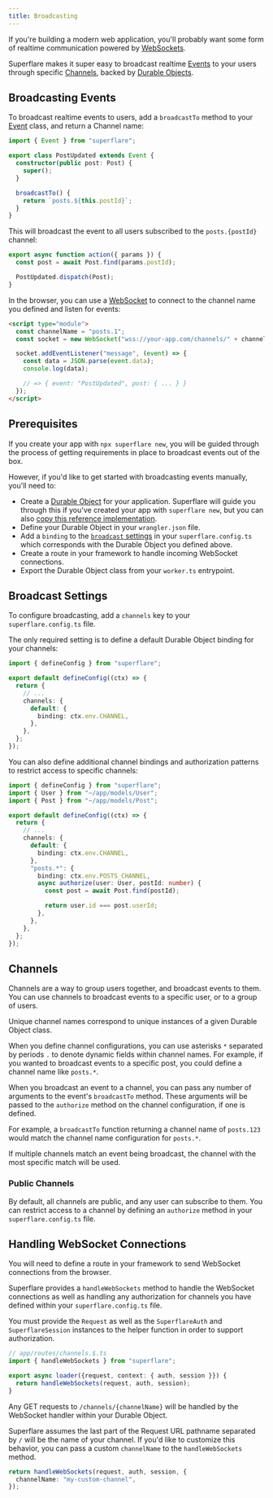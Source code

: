 ```yaml
---
title: Broadcasting
---
```


If you're building a modern web application, you'll probably want some form of realtime communication powered by [WebSockets](https://developer.mozilla.org/en-US/docs/Web/API/WebSockets_API).

Superflare makes it super easy to broadcast realtime [Events](/events) to your users through specific [Channels](#channels), backed by [Durable Objects](https://developers.cloudflare.com/workers/learning/using-durable-objects).

## Broadcasting Events

To broadcast realtime events to users, add a `broadcastTo` method to your [Event](/events) class, and return a Channel name:

```ts
import { Event } from "superflare";

export class PostUpdated extends Event {
  constructor(public post: Post) {
    super();
  }

  broadcastTo() {
    return `posts.${this.postId}`;
  }
}
```

This will broadcast the event to all users subscribed to the `posts.{postId}` channel:

```ts
export async function action({ params }) {
  const post = await Post.find(params.postId);

  PostUpdated.dispatch(Post);
}
```

In the browser, you can use a [WebSocket](https://developer.mozilla.org/en-US/docs/Web/API/WebSockets_API) to connect to the channel name you defined and listen for events:

```html
<script type="module">
  const channelName = "posts.1";
  const socket = new WebSocket("wss://your-app.com/channels/" + channelName);

  socket.addEventListener("message", (event) => {
    const data = JSON.parse(event.data);
    console.log(data);

    // => { event: "PostUpdated", post: { ... } }
  });
</script>
```

## Prerequisites

If you create your app with `npx superflare new`, you will be guided through the process of getting requirements in place to broadcast events out of the box.

However, if you'd like to get started with broadcasting events manually, you'll need to:

- Create a [Durable Object](https://developers.cloudflare.com/workers/learning/using-durable-objects) for your application. Superflare will guide you through this if you've created your app with `superflare new`, but you can also [copy this reference implementation](#).
- Define your Durable Object in your `wrangler.json` file.
- Add a `binding` to the [`broadcast` settings](#broadcast-settings) in your `superflare.config.ts` which corresponds with the Durable Object you defined above.
- Create a route in your framework to handle incoming WebSocket connections.
- Export the Durable Object class from your `worker.ts` entrypoint.

## Broadcast Settings

To configure broadcasting, add a `channels` key to your `superflare.config.ts` file.

The only required setting is to define a default Durable Object binding for your channels:

```ts
import { defineConfig } from "superflare";

export default defineConfig((ctx) => {
  return {
    // ...
    channels: {
      default: {
        binding: ctx.env.CHANNEL,
      },
    },
  };
});
```

You can also define additional channel bindings and authorization patterns to restrict access to specific channels:

```ts
import { defineConfig } from "superflare";
import { User } from "~/app/models/User";
import { Post } from "~/app/models/Post";

export default defineConfig((ctx) => {
  return {
    // ...
    channels: {
      default: {
        binding: ctx.env.CHANNEL,
      },
      "posts.*": {
        binding: ctx.env.POSTS_CHANNEL,
        async authorize(user: User, postId: number) {
          const post = await Post.find(postId);

          return user.id === post.userId;
        },
      },
    },
  };
});
```

## Channels

Channels are a way to group users together, and broadcast events to them. You can use channels to broadcast events to a specific user, or to a group of users.

Unique channel names correspond to unique instances of a given Durable Object class.

When you define channel configurations, you can use asterisks `*` separated by periods `.` to denote dynamic fields within channel names. For example, if you wanted to broadcast events to a specific post, you could define a channel name like `posts.*`.

When you broadcast an event to a channel, you can pass any number of arguments to the event's `broadcastTo` method. These arguments will be passed to the `authorize` method on the channel configuration, if one is defined.

For example, a `broadcastTo` function returning a channel name of `posts.123` would match the channel name configuration for `posts.*`.

If multiple channels match an event being broadcast, the channel with the most specific match will be used.

### Public Channels

By default, all channels are public, and any user can subscribe to them. You can restrict access to a channel by defining an `authorize` method in your `superflare.config.ts` file.

## Handling WebSocket Connections

You will need to define a route in your framework to send WebSocket connections from the browser.

Superflare provides a `handleWebSockets` method to handle the WebSocket connections as well as handling any authorization for channels you have defined within your `superflare.config.ts` file.

You must provide the `Request` as well as the `SuperflareAuth` and `SuperflareSession` instances to the helper function in order to support authorization.

```ts
// app/routes/channels.$.ts
import { handleWebSockets } from "superflare";

export async loader({request, context: { auth, session }}) {
  return handleWebSockets(request, auth, session);
}
```

Any GET requests to `/channels/{channelName}` will be handled by the WebSocket handler within your Durable Object.

Superflare assumes the last part of the Request URL pathname separated by `/` will be the name of your channel. If you'd like to customize this behavior, you can pass a custom `channelName` to the `handleWebSockets` method.

```ts
return handleWebSockets(request, auth, session, {
  channelName: "my-custom-channel",
});
```
